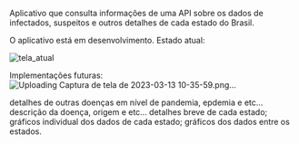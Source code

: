 
Aplicativo que consulta informações de uma API sobre os dados de infectados, suspeitos e outros detalhes de cada estado do Brasil.

O aplicativo está em desenvolvimento. Estado atual:

![tela_atual](https://user-images.githubusercontent.com/98135661/224719118-ab1ff3be-2b7b-45f8-a61c-c189849f7ca8.png)


Implementações futuras:![Uploading Captura de tela de 2023-03-13 10-35-59.png…]()


detalhes de outras doenças em nível de  pandemia, epdemia e etc...
descrição da doença, origem e etc...
detalhes breve de cada estado;
gráficos individual dos dados de cada estado;
gráficos dos dados entre os estados.
